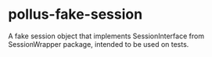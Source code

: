 # pollus-fake-session
A fake session object that implements SessionInterface from SessionWrapper package, intended to be used on tests.
